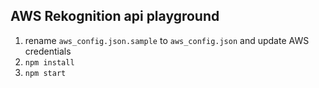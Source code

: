## AWS Rekognition api playground

1. rename `aws_config.json.sample` to `aws_config.json` and update AWS credentials
2. `npm install`
3. `npm start`
